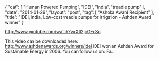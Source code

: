 {
   "cat": [
      "Human Powered Pumping",
      "IDEI",
      "India",
      "treadle pump"
   ],
   "date": "2014-01-29",
   "layout": "post",
   "tag": [
      "Ashoka Award Recipient"
   ],
   "title": "IDEI, India, Low-cost treadle pumps for irrigation - Ashden Award winner"
}

http://www.youtube.com/watch?v=X1l2jcGEoSo  

This video can be downloaded here: http://www.ashdenawards.org/winners/idei IDEI won an Ashden Award for Sustainable Energy in 2006. You can follow us on: Fa...